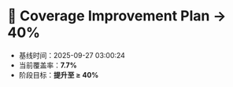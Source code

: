 # 🚀 Coverage Improvement Plan → 40%

- 基线时间：2025-09-27 03:00:24
- 当前覆盖率：**7.7%**
- 阶段目标：**提升至 ≥ 40%**